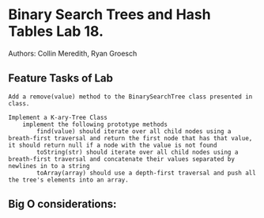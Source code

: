 # Binary Search Trees and Hash Tables Lab 18. 
Authors: Collin Meredith, Ryan Groesch

## Feature Tasks of Lab
    Add a remove(value) method to the BinarySearchTree class presented in class.

    Implement a K-ary-Tree Class
        implement the following prototype methods
            find(value) should iterate over all child nodes using a breath-first traversal and return the first node that has that value, it should return null if a node with the value is not found
            toString(str) should iterate over all child nodes using a breath-first traversal and concatenate their values separated by newlines in to a string
            toArray(array) should use a depth-first traversal and push all the tree's elements into an array.

## Big O considerations: 

